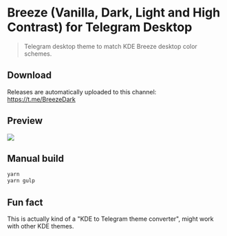 # Breeze (Vanilla, Dark, Light and High Contrast) for Telegram Desktop
> Telegram desktop theme to match KDE Breeze desktop color schemes.

## Download

Releases are automatically uploaded to this channel: https://t.me/BreezeDark

## Preview

![](https://ipfs.io/ipfs/bafybeicipda2e4euvcxvkvxn6z6xk3b3ozjl3mcthjfgabncc6bjz2y7za#.png)

## Manual build

```bash
yarn
yarn gulp
```

## Fun fact

This is actually kind of a "KDE to Telegram theme converter", might work with other KDE themes.
